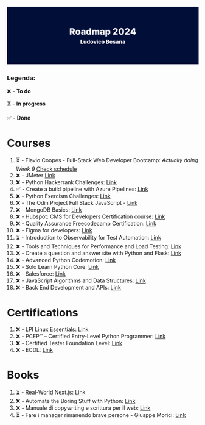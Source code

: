 ![github-header-image](github-header-image.png)

### Legenda:

❌ - **To do**

⏳ - **In progress**

✅ - **Done**

# Courses

1) ⏳ - Flavio Coopes - Full-Stack Web Developer Bootcamp:  *Actually doing Week 9* [Check schedule](https://bootcamp.dev/schedule/)
3) ❌ - JMeter [Link](https://www.udemy.com/course/jmeter-step-by-step-for-beginners/)
4) ❌ - Python Hackerrank Challenges: [Link](https://www.hackerrank.com/domains/python)
5) ✅ - Create a build pipeline with Azure Pipelines: [Link](https://docs.microsoft.com/en-us/learn/modules/create-a-build-pipeline/)
6) ❌ - Python Exercism Challenges: [Link](https://exercism.org/tracks/python)
7) ❌ - The Odin Project Full Stack JavaScript - [Link](https://www.theodinproject.com/paths/full-stack-javascript)
8) ❌ - MongoDB Basics: [Link](https://university.mongodb.com/courses/M001/about)
9) ❌ - Hubspot: CMS for Developers Certification course: [Link](https://academy.hubspot.com/courses/cms-for-developers)     
10) ❌ - Quality Assurance Freecodecamp Certification: [Link](https://www.freecodecamp.org/learn/quality-assurance/)
11) ❌ - Figma for developers: [Link](https://frontendmasters.com/courses/figma/)
12) ⏳ - Introduction to Observability for Test Automation: [Link](https://testautomationu.applitools.com/observability-for-test-automation/)
13) ❌ - Tools and Techniques for Performance and Load Testing: [Link](https://testautomationu.applitools.com/performance-and-load-testing/)
14) ❌ - Create a question and answer site with Python and Flask: [Link](https://www.codemotion.com/learning/tp/creare-un-sito-di-domande-e-risposte-con-python-e-flask-1116/enrolled)
15) ❌ - Advanced Python Codemotion: [Link](https://www.codemotion.com/learning/tp/python-avanzato-1465/enrolled)
16) ❌ - Solo Learn Python Core: [Link](https://www.sololearn.com/learning/1073)
17) ❌ - Salesforce: [Link](https://trailhead.salesforce.com/en/users/teamtrailhead/trailmixes/quest-beginner-start-your-trailblazer-journey)
18) ❌ - JavaScript Algorithms and Data Structures: [Link](https://www.freecodecamp.org/learn/javascript-algorithms-and-data-structures/)
19) ❌ - Back End Development and APIs: [Link](https://www.freecodecamp.org/learn/back-end-development-and-apis/)

# Certifications

1) ❌ - LPI Linux Essentials: [Link](https://www.lpi.org/our-certifications/linux-essentials-overview)
2) ❌ - PCEP™ – Certified Entry-Level Python Programmer: [Link](https://pythoninstitute.org/pcep)
3) ❌ - Certified Tester Foundation Level: [Link](https://istqb.ita-stqb.org/)
4) ❌ - ECDL: [Link](https://www.icdl.it/icdl-full-standard)

# Books

1) ⏳ - Real-World Next.js: [Link](https://www.amazon.it/Real-World-Next-js-high-performance-applications-production/dp/180107349X/ref=sr_1_1?__mk_it_IT=%C3%85M%C3%85%C5%BD%C3%95%C3%91&crid=1KHN6PITCQ29E&keywords=real+world+next&qid=1654809949&sprefix=real+world+nex%2Caps%2C111&sr=8-1) 
2) ❌ - Automate the Boring Stuff with Python: [Link](https://automatetheboringstuff.com/)
3) ❌ - Manuale di copywriting e scrittura per il web: [Link](https://www.amazon.it/Manuale-copywriting-scrittura-strumenti-scrivere/dp/8820388006/ref=asc_df_8820388006/?tag=googshopit-21&linkCode=df0&hvadid=279885803755&hvpos=&hvnetw=g&hvrand=904659144321222928&hvpone=&hvptwo=&hvqmt=&hvdev=c&hvdvcmdl=&hvlocint=&hvlocphy=1008463&hvtargid=pla-552773746307&psc=1)
4) ⏳ - Fare i manager rimanendo brave persone - Giusppe Morici: [Link](https://www.amazon.it/manager-rimanendo-persone-Istruzioni-evitare/dp/8807890879/)


